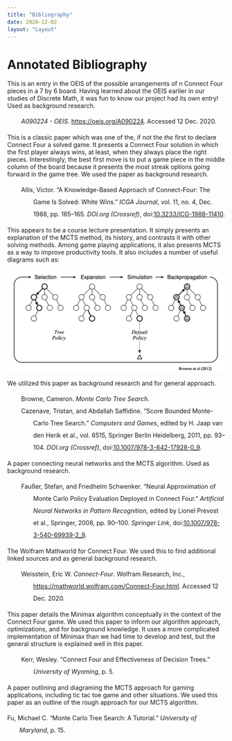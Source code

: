 ```yaml
---
title: "Bibliography"
date: 2020-12-02
layout: "Layout"
---
```


# Annotated Bibliography


This is an entry in the OEIS of the possible arrangements of n Connect Four pieces in a 7 by 6 board. Having learned about the OEIS earlier in our studies of Discrete Math, it was fun to know our project had its own entry! Used as background research.

<div class="csl-bib-body" style="padding-left: 2rem; line-height: 2; margin-left: 2em; text-indent:-2em;">
<div class="csl-entry"><i>A090224 - OEIS</i>. <a href="https://oeis.org/A090224">https://oeis.org/A090224</a>. Accessed 12 Dec. 2020.
</div></div>

This is a classic paper which was one of the, if not the *the* first to declare Connect Four a solved game. It presents a Connect Four solution in which the first player always wins, at least, when they always place the right pieces. Interestingly, the best first move is to put a game piece in the middle column of the board because it presents the most streak options going forward in the game tree. We used the paper as background research.

<div class="csl-bib-body" style="padding-left: 2rem; line-height: 2; margin-left: 2em; text-indent:-2em;">
<span class="Z3988" title="url_ver=Z39.88-2004&amp;ctx_ver=Z39.88-2004&amp;rfr_id=info%3Asid%2Fzotero.org%3A2&amp;rft_val_fmt=info%3Aofi%2Ffmt%3Akev%3Amtx%3Adc&amp;rft.type=webpage&amp;rft.title=A090224%20-%20OEIS&amp;rft.identifier=https%3A%2F%2Foeis.org%2FA090224"></span>
<div class="csl-entry">Allis, Victor. “A Knowledge-Based Approach of Connect-Four: The Game Is Solved: White Wins.” <i>ICGA Journal</i>, vol. 11, no. 4, Dec. 1988, pp. 165–165. <i>DOI.org (Crossref)</i>, doi:<a href="https://doi.org/10.3233/ICG-1988-11410">10.3233/ICG-1988-11410</a>.
</div></div>

This appears to be a course lecture presentation. It simply presents an explanation of the MCTS method, its history, and contrasts it with other solving methods. Among game playing applications, it also presents MCTS as a way to improve productivity tools. It also includes a number of useful diagrams such as:

![Steps of the MCTS algorithm, selection, expansion, simulation, backpropagation](./fig/diagram.png)

We utilized this paper as background research and for general approach.

<div class="csl-bib-body" style="padding-left: 2rem;line-height: 2; margin-left: 2em; text-indent:-2em;">
<div class="csl-entry">Browne, Cameron. <i>Monte Carlo Tree Search</i>.</div>
  <span class="Z3988" title="url_ver=Z39.88-2004&amp;ctx_ver=Z39.88-2004&amp;rfr_id=info%3Asid%2Fzotero.org%3A2&amp;rft_val_fmt=info%3Aofi%2Ffmt%3Akev%3Amtx%3Adc&amp;rft.type=presentation&amp;rft.title=Monte%20Carlo%20Tree%20Search&amp;rft.aufirst=Cameron&amp;rft.aulast=Browne&amp;rft.au=Cameron%20Browne&amp;rft.date=2012&amp;rft.language=en"></span>
</div></div>

<div class="csl-bib-body" style="padding-left: 2rem;line-height: 2; margin-left: 2em; text-indent:-2em;">
<span class="Z3988" title="url_ver=Z39.88-2004&amp;ctx_ver=Z39.88-2004&amp;rfr_id=info%3Asid%2Fzotero.org%3A2&amp;rft_val_fmt=info%3Aofi%2Ffmt%3Akev%3Amtx%3Ajournal&amp;rft.genre=article&amp;rft.atitle=I.%20Introduction%20II.%20Algorithm%20III.%20Pros%20and%20Cons%20IV.%20Variations%20V.%20Enhancements%20VI.%20Demo&amp;rft.aufirst=Cameron&amp;rft.aulast=Browne&amp;rft.au=Cameron%20Browne&amp;rft.date=2010&amp;rft.pages=29&amp;rft.language=en"></span>
<div class="csl-entry">Cazenave, Tristan, and Abdallah Saffidine. “Score Bounded Monte-Carlo Tree Search.” <i>Computers and Games</i>, edited by H. Jaap van den Herik et al., vol. 6515, Springer Berlin Heidelberg, 2011, pp. 93–104. <i>DOI.org (Crossref)</i>, doi:<a href="https://doi.org/10.1007/978-3-642-17928-0_9">10.1007/978-3-642-17928-0_9</a>.</div></div
>

A paper connecting neural networks and the MCTS algorithm. Used as background research.

<div class="csl-bib-body" style="padding-left: 2rem;line-height: 2; margin-left: 2em; text-indent:-2em;">
<span class="Z3988" title="url_ver=Z39.88-2004&amp;ctx_ver=Z39.88-2004&amp;rfr_id=info%3Asid%2Fzotero.org%3A2&amp;rft_id=urn%3Aisbn%3A978-3-642-17927-3%20978-3-642-17928-0&amp;rft_val_fmt=info%3Aofi%2Ffmt%3Akev%3Amtx%3Abook&amp;rft.genre=bookitem&amp;rft.atitle=Score%20Bounded%20Monte-Carlo%20Tree%20Search&amp;rft.place=Berlin%2C%20Heidelberg&amp;rft.publisher=Springer%20Berlin%20Heidelberg&amp;rft.aufirst=Tristan&amp;rft.aulast=Cazenave&amp;rft.au=H.%20Jaap%20van%20den%20Herik&amp;rft.au=Hiroyuki%20Iida&amp;rft.au=Aske%20Plaat&amp;rft.au=Tristan%20Cazenave&amp;rft.au=Abdallah%20Saffidine&amp;rft.date=2011&amp;rft.pages=93-104&amp;rft.spage=93&amp;rft.epage=104&amp;rft.isbn=978-3-642-17927-3%20978-3-642-17928-0&amp;rft.language=en"></span>
<div class="csl-entry">Faußer, Stefan, and Friedhelm Schwenker. “Neural Approximation of Monte Carlo Policy Evaluation Deployed in Connect Four.” <i>Artificial Neural Networks in Pattern Recognition</i>, edited by Lionel Prevost et al., Springer, 2008, pp. 90–100. <i>Springer Link</i>, doi:<a href="https://doi.org/10.1007/978-3-540-69939-2_9">10.1007/978-3-540-69939-2_9</a>.</div></div>

The Wolfram Mathworld for Connect Four. We used this to find additional linked sources and as general background research.

<div class="csl-bib-body" style="padding-left: 2rem;line-height: 2; margin-left: 2em; text-indent:-2em;">
<span class="Z3988" title="url_ver=Z39.88-2004&amp;ctx_ver=Z39.88-2004&amp;rfr_id=info%3Asid%2Fzotero.org%3A2&amp;rft_id=urn%3Aisbn%3A978-3-319-30165-5&amp;rft_val_fmt=info%3Aofi%2Ffmt%3Akev%3Amtx%3Abook&amp;rft.genre=bookitem&amp;rft.atitle=A%20Hybrid%20Approach%20to%20Parallelization%20of%20Monte%20Carlo%20Tree%20Search%20in%20General%20Game%20Playing&amp;rft.place=Cham&amp;rft.publisher=Springer%20International%20Publishing&amp;rft.series=Studies%20in%20Computational%20Intelligence&amp;rft.aufirst=Maciej&amp;rft.aulast=%C5%9Awiechowski&amp;rft.au=Maciej%20%C5%9Awiechowski&amp;rft.au=Jacek%20Ma%C5%84dziuk&amp;rft.au=Guy%20de%20Tr%C4%97&amp;rft.au=Przemys%C5%82aw%20Grzegorzewski&amp;rft.au=Janusz%20Kacprzyk&amp;rft.au=Jan%20W.%20Owsi%C5%84ski&amp;rft.au=Wojciech%20Penczek&amp;rft.au=S%C5%82awomir%20Zadro%C5%BCny&amp;rft.date=2016&amp;rft.pages=199-215&amp;rft.spage=199&amp;rft.epage=215&amp;rft.isbn=978-3-319-30165-5&amp;rft.language=en"></span>
<div class="csl-entry">Weisstein, Eric W. <i>Connect-Four</i>. Wolfram Research, Inc., <a href="https://mathworld.wolfram.com/Connect-Four.html">https://mathworld.wolfram.com/Connect-Four.html</a>. Accessed 12 Dec. 2020.</div></div>

This paper details the Minimax algorithm conceptually in the context of the Connect Four game. We used this paper to inform our algorithm approach, optimizations, and for background knowledge. It uses a more complicated implementation of Minimax than we had time to develop and test, but the general structure is explained well in this paper.

<div class="csl-bib-body" style="padding-left: 2rem;line-height: 2; margin-left: 2em; text-indent:-2em;">
<div class="csl-entry">Kerr, Wesley. “Connect Four and Effectiveness of Decision Trees.” <i>University of Wyoming</i>, p. 5.</div>
<span class="Z3988" title="url_ver=Z39.88-2004&amp;ctx_ver=Z39.88-2004&amp;rfr_id=info%3Asid%2Fzotero.org%3A2&amp;rft_val_fmt=info%3Aofi%2Ffmt%3Akev%3Amtx%3Ajournal&amp;rft.genre=article&amp;rft.atitle=Connect%20Four%20and%20Effectiveness%20of%20Decision%20Trees&amp;rft.jtitle=University%20of%20Wyoming&amp;rft.aufirst=Wesley&amp;rft.aulast=Kerr&amp;rft.au=Wesley%20Kerr&amp;rft.pages=5&amp;rft.language=en"></span>
</div>

A paper outlining and diagraming the MCTS approach for gaming applications, including tic tac toe game and other situations. We used this paper as an outline of the rough approach for our MCTS algorithm.

<div class="csl-bib-body" style="line-height: 2; margin-left: 2em; text-indent:-2em;">
  <div class="csl-entry">Fu, Michael C. “Monte Carlo Tree Search: A Tutorial.” <i>University of Maryland</i>, p. 15.</div>
  <span class="Z3988" title="url_ver=Z39.88-2004&amp;ctx_ver=Z39.88-2004&amp;rfr_id=info%3Asid%2Fzotero.org%3A2&amp;rft_val_fmt=info%3Aofi%2Ffmt%3Akev%3Amtx%3Ajournal&amp;rft.genre=article&amp;rft.atitle=Monte%20Carlo%20Tree%20Search%3A%20A%20Tutorial&amp;rft.jtitle=University%20of%20Maryland&amp;rft.aufirst=Michael%20C&amp;rft.aulast=Fu&amp;rft.au=Michael%20C%20Fu&amp;rft.pages=15&amp;rft.language=en"></span>
</div>
